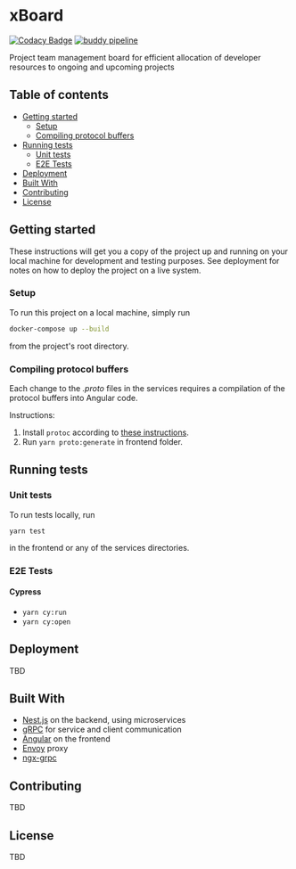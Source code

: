 # xBoard

[![Codacy Badge](https://api.codacy.com/project/badge/Grade/f493c855556648c7ae95e69b0036e400)](https://app.codacy.com/manual/mareksl/xBoard?utm_source=github.com&utm_medium=referral&utm_content=mareksl/xBoard&utm_campaign=Badge_Grade_Dashboard)
[![buddy pipeline](https://app.buddy.works/xboard-app/xboard/pipelines/pipeline/236598/badge.svg?token=d10f19cbcc47131ed692d978ecce2d09eac332f41ee1923c01569ba19a511fdd "buddy pipeline")](https://app.buddy.works/xboard-app/xboard/pipelines/pipeline/236598)

Project team management board for efficient allocation of developer resources to ongoing and upcoming projects

## Table of contents

- [Getting started](#getting-started)
  - [Setup](#setup)
  - [Compiling protocol buffers](#compiling-protocol-buffers)
- [Running tests](#running-tests)
  - [Unit tests](#unit-tests)
  - [E2E Tests](#e2e-tests)
- [Deployment](#deployment)
- [Built With](#built-with)
- [Contributing](#contributing)
- [License](#license)

## Getting started

These instructions will get you a copy of the project up and running on your local machine for development and testing purposes. See deployment for notes on how to deploy the project on a live system.

### Setup

To run this project on a local machine, simply run

```sh
docker-compose up --build
```

from the project's root directory.

### Compiling protocol buffers

Each change to the _.proto_ files in the services requires a compilation of the protocol buffers into Angular code.

Instructions:

1. Install `protoc` according to [these instructions](https://github.com/protocolbuffers/protobuf#protocol-compiler-installation).
2. Run `yarn proto:generate` in frontend folder.

## Running tests

### Unit tests

To run tests locally, run

```
yarn test
```

in the frontend or any of the services directories.

### E2E Tests

#### Cypress

- `yarn cy:run`
- `yarn cy:open`

## Deployment

TBD

## Built With

- [Nest.js](https://nestjs.com) on the backend, using microservices
- [gRPC](https://grpc.io/) for service and client communication
- [Angular](https://angular.io/) on the frontend
- [Envoy](https://www.envoyproxy.io/) proxy
- [ngx-grpc](https://github.com/ngx-grpc/core)

## Contributing

TBD

## License

TBD
